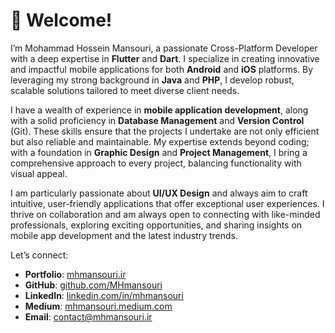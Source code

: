 # 👋 Welcome!

I’m Mohammad Hossein Mansouri, a passionate Cross-Platform Developer with a deep expertise in **Flutter** and **Dart**. I specialize in creating innovative and impactful mobile applications for both **Android** and **iOS** platforms. By leveraging my strong background in **Java** and **PHP**, I develop robust, scalable solutions tailored to meet diverse client needs.

I have a wealth of experience in **mobile application development**, along with a solid proficiency in **Database Management** and **Version Control** (Git). These skills ensure that the projects I undertake are not only efficient but also reliable and maintainable. My expertise extends beyond coding; with a foundation in **Graphic Design** and **Project Management**, I bring a comprehensive approach to every project, balancing functionality with visual appeal.

I am particularly passionate about **UI/UX Design** and always aim to craft intuitive, user-friendly applications that offer exceptional user experiences. I thrive on collaboration and am always open to connecting with like-minded professionals, exploring exciting opportunities, and sharing insights on mobile app development and the latest industry trends.

Let’s connect:
- **Portfolio**: [mhmansouri.ir](http://mhmansouri.ir)
- **GitHub**: [github.com/MHmansouri](https://github.com/MHmansouri)
- **LinkedIn**: [linkedin.com/in/mhmansouri](https://www.linkedin.com/in/mhmansouri)
- **Medium**: [mhmansouri.medium.com](https://mhmansouri.medium.com/)
- **Email**: contact@mhmansouri.ir

